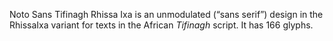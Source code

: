 Noto Sans Tifinagh Rhissa Ixa is an unmodulated (“sans serif”) design in the RhissaIxa variant for texts in the African _Tifinagh_ script. It has 166 glyphs.